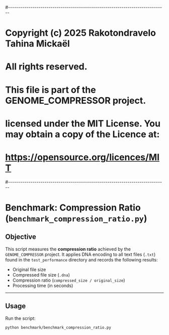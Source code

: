 #------------------------------------------------------------------------------

# Copyright (c) 2025 Rakotondravelo Tahina Mickaël
# All rights reserved.
#
# This file is part of the GENOME_COMPRESSOR project.
#
# licensed under the MIT License. You may obtain a copy of the Licence at:
# https://opensource.org/licences/MIT
#------------------------------------------------------------------------------





# Benchmark: Compression Ratio (`benchmark_compression_ratio.py`)

## Objective

This script measures the **compression ratio** achieved by the `GENOME_COMPRESSOR` project. It applies DNA encoding to all text files (`.txt`) found in the `test_performance` directory and records the following results:

- Original file size
- Compressed file size (`.dna`)
- Compression ratio (`compressed_size / original_size`)
- Processing time (in seconds)

---

## Usage

Run the script:
```bash
python benchmark/benchmark_compression_ratio.py